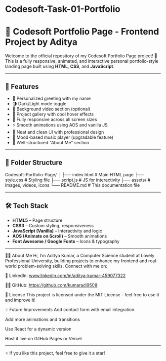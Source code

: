 # Codesoft-Task-01-Portfolio

# 🌟 Codesoft Portfolio Page - Frontend Project by Aditya

Welcome to the official repository of my Codesoft Portfolio Page project! 🚀  
This is a fully responsive, animated, and interactive personal portfolio-style landing page built using **HTML**, **CSS**, and **JavaScript**.

---

## 📌 Features

- 👋 Personalized greeting with my name
- 🌗 Dark/Light mode toggle
- 🎥 Background video section (optional)
- 🧠 Project gallery with cool hover effects
- 📱 Fully responsive across all screen sizes
- ⚡ Smooth animations using AOS and vanilla JS
- 🎨 Neat and clean UI with professional design
- 🎼 Mood-based music player (upgradable feature)
- 💬 Well-structured "About Me" section

---

## 📁 Folder Structure

Codesoft-Portfolio-Page/
│
├── index.html # Main HTML page
├── style.css # Styling file
├── script.js # JS for interactivity
├── assets/ # Images, videos, icons
└── README.md # This documentation file


---

## 🛠️ Tech Stack

- **HTML5** – Page structure
- **CSS3** – Custom styling, responsiveness
- **JavaScript (Vanilla)** – Interactivity and logic
- **AOS (Animate on Scroll)** – Smooth animations
- **Font Awesome / Google Fonts** – Icons & typography

---

🙋‍♂️ About Me
Hi, I’m Aditya Kumar, a Computer Science student at Lovely Professional University, building projects to enhance my frontend and real-world problem-solving skills.
Connect with me on:

🔗 LinkedIn: www.linkedin.com/in/aditya-kumar-459077322

🧑‍💻 GitHub: https://github.com/kumaradi9508

📜 License
This project is licensed under the MIT License - feel free to use it and improve it!

💡 Future Improvements
Add contact form with email integration

Add more animations and transitions

Use React for a dynamic version

Host it live on GitHub Pages or Vercel


---

⭐ If you like this project, feel free to give it a star!



